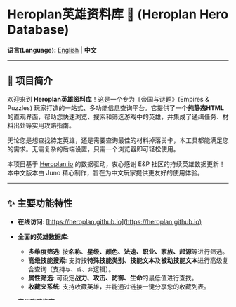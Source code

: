 # Heroplan英雄资料库 🐉 (Heroplan Hero Database)

**语言(Language):** [English](./README_EN.md) | **中文**

---

## 🚀 项目简介

欢迎来到 **Heroplan英雄资料库**！这是一个专为《帝国与谜题》(Empires & Puzzles) 玩家打造的一站式、多功能信息查询平台。它提供了一个**纯静态HTML**的直观界面，帮助您快速浏览、搜索和筛选游戏中的英雄，并集成了通缉任务、材料出处等实用攻略指南。

无论您是想查找特定英雄，还是需要查询最佳的材料掉落关卡，本工具都能满足您的需求。无需复杂的后端设置，只需一个浏览器即可轻松使用。

本项目基于 [Heroplan.io](https://heroplan.io) 的数据驱动，衷心感谢 E&P 社区的持续英雄数据更新！本中文版本由 Juno 精心制作，旨在为中文玩家提供更友好的使用体验。

---

## ✨ 主要功能特性

* **在线访问**: [https://heroplan.github.io](https://heroplan.github.io)

* **全面的英雄数据库**:
    * **多维度筛选**: 按**名称**、**星级、颜色、法速、职业、家族、起源**等进行筛选。
    * **高级技能搜索**: 支持按**特殊技能类别**、**技能文本**及**被动技能文本**进行高级复合查询（支持`与`、`或`、`非`逻辑）。
    * **属性筛选**: 可设定**战力、攻击、防御、生命**的最低值进行查找。
    * **收藏夹系统**: 支持收藏英雄，并能通过链接一键分享您的收藏列表。

* **实用攻略指南**:
    * **通缉任务表**: 内置各系通缉宝箱（红、绿、蓝、紫、黄）在S1-S6赛季的最佳速刷关卡推荐。
    * **材料出处指南**: 详尽的升阶、锻造材料最佳掉落关卡一览表，支持桌面端悬浮高亮和移动端点击高亮，方便定位。

* **一键事件筛选**:
    * 内置“一键满级”和“购买服装”活动日期，可一键筛选出符合条件的英雄或皮肤。

* **多语言与主题**:
    * 支持**简体中文、繁体中文、英文**一键切换。
    * 提供**日间/夜间**双色主题，保护您的视力。

* **轻量高效**:
    * 纯前端实现，加载速度快，资源消耗低，完美适配桌面和移动设备。

---

## 🤝 贡献与反馈

如果您有任何建议、功能请求或遇到 bug，欢迎通过 GitHub Issues 提交。 我们非常乐意听取您的反馈，共同改进这个工具！

---

## 📜 许可证

本项目基于 [GNU GENERAL PUBLIC LICENSE Version 3](LICENSE) 发布。

---

## 🙏 致谢

* [Heroplan.io](https://heroplan.io/) 及其背后团队，感谢他们提供宝贵的英雄数据。
* 所有《帝国与谜题》的玩家社区。